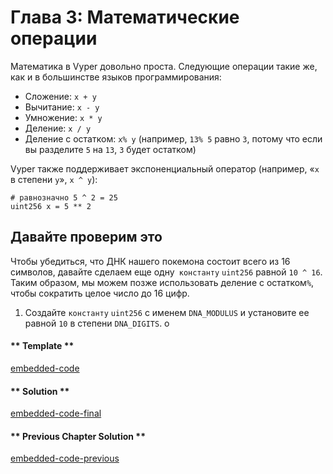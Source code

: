 <!-- Add translation for the following page: https://vyper.fun/#/1/math_operations
Do NOT change the code below. The below code runs the code editor -->

# Глава 3: Математические операции

Математика в Vyper довольно проста. Следующие операции такие же, как и в большинстве языков программирования:

- Сложение: `x + y`
- Вычитание: `x - y` 
- Умножение: `x * y`
- Деление: `х / у`
- Деление с остатком: `x% y` (например, `13% 5` равно `3`, потому что если вы разделите `5` на `13`, `3` будет остатком)

Vyper также поддерживает экспоненциальный оператор (например, «`x` в степени `y`», `x ^ y`):

```vyper
# равнозначно 5 ^ 2 = 25
uint256 х = 5 ** 2
```


## Давайте проверим это

Чтобы убедиться, что ДНК нашего покемона состоит всего из 16 символов, давайте сделаем еще одну` константу` `uint256` равной `10 ^ 16`. Таким образом, мы можем позже использовать деление с остатком`%`, чтобы сократить целое число до 16 цифр.

1. Создайте `константу` `uint256` с именем `DNA_MODULUS` и установите ее равной `10` в степени `DNA_DIGITS`.
 o
<!-- tabs:start -->

#### ** Template **

[embedded-code](../assets/1/1.3-template-code.vy ':include :type=code embed-template')

#### ** Solution **

[embedded-code-final](../assets/1/1.3-finished-code.vy ':include :type=code embed-final')

#### ** Previous Chapter Solution **

[embedded-code-previous](../assets/1/1.2-finished-code.vy ':include :type=code embed-previous')

<!-- tabs:end -->
